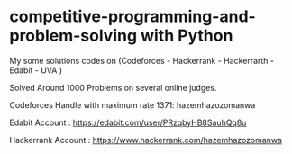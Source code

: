 # competitive-programming-and-problem-solving with Python

My some solutions codes on  (Codeforces - Hackerrank - Hackerrarth - Edabit - UVA )

Solved Around 1000 Problems on several online judges.

Codeforces Handle with maximum rate 1371: hazemhazozomanwa

Edabit Account : https://edabit.com/user/PRzqbyHB8SauhQq8u

Hackerrank Account : https://www.hackerrank.com/hazemhazozomanwa
